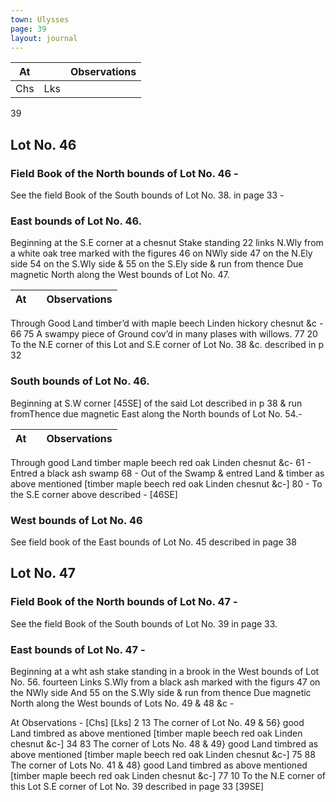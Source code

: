 ```yaml
---
town: Ulysses
page: 39
layout: journal
---
```


| At |    | Observations |
| -- | -- | ------------ |
| Chs | Lks | |

39

## Lot No. 46
### Field Book of the North bounds of Lot No. 46 -
See the field Book of the South bounds of Lot No. 38. in page 33 -

### East bounds of Lot No. 46.
Beginning at the S.E corner at a chesnut Stake standing 22 links N.Wly from a white oak tree marked with the figures 46 on NWly side 47 on the N.Ely side 54 on the S.Wly side & 55 on the S.Ely side & run from thence Due magnetic North along the West bounds of Lot No. 47.

| At |    | Observations |
| -- | -- | ------------ |
Through Good Land timber’d with maple beech Linden hickory chesnut &c -
66  75  A swampy piece of Ground cov’d in many plases with willows.
77  20  To the N.E corner of this Lot and S.E corner of Lot No. 38 &c. described in p 32

### South bounds of Lot No. 46.
Beginning at S.W corner [45SE] of the said Lot described in p 38 & run fromThence due magnetic East along the North bounds of Lot No. 54.-

| At |    | Observations |
| -- | -- | ------------ |
Through good Land timber maple beech red oak Linden chesnut &c-
61  -  Entred a black ash swamp
68  -  Out of the Swamp & entred Land & timber as above mentioned [timber maple 
beech red oak Linden chesnut &c-]
80  -  To the S.E corner above described - [46SE] 

### West bounds of Lot No. 46
See field book of the East bounds of Lot No. 45 described in page 38

## Lot No. 47
### Field Book of the North bounds of Lot No. 47 -
See the field Book of the South bounds of Lot No. 39 in page 33.

### East bounds of Lot No. 47 -
Beginning at a wht ash stake standing in a brook in the West bounds of Lot No. 56. fourteen Links S.Wly from a black ash marked with the figurs 47 on the NWly side And 55 on the S.Wly side & run from thence Due magnetic North along the West bounds of Lots No. 49 & 48 &c -

At      Observations -
[Chs]  [Lks]
2  13  The corner of Lot No. 49 & 56} good Land timbred as above mentioned [timber
 maple beech red oak Linden chesnut &c-]
34  83  The corner of Lots No. 48 & 49} good Land timbred as above mentioned [timber
 maple beech red oak Linden chesnut &c-]
75  88  The corner of Lots No. 41 & 48} good Land timbred as above mentioned [timber
 maple beech red oak Linden chesnut &c-]
77  10  To the N.E corner of this Lot S.E corner of Lot No. 39 described in page 33
 [39SE]